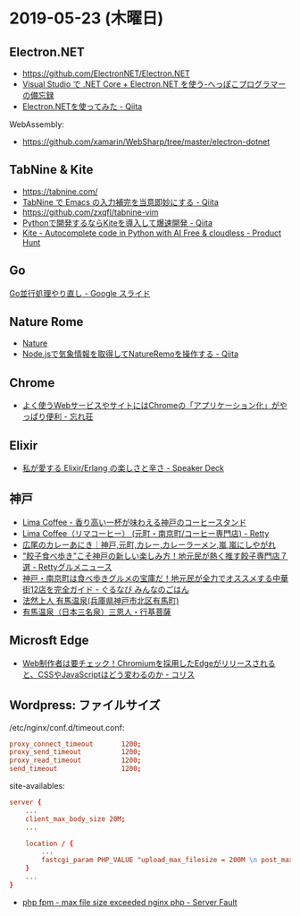 # 2019-05-23 (木曜日)

## Electron.NET

- https://github.com/ElectronNET/Electron.NET
- [Visual Studio で .NET Core + Electron.NET を使う-へっぽこプログラマーの備忘録](http://kuttsun.blogspot.com/2017/11/visual-studio-net-core-electronnet.html?m=1)
- [Electron.NETを使ってみた - Qiita](https://qiita.com/ikuhanaRock/items/42fc4d70494833db2653)

WebAssembly:

- https://github.com/xamarin/WebSharp/tree/master/electron-dotnet

## TabNine & Kite

- https://tabnine.com/
- [TabNine で Emacs の入力補完を当意即妙にする - Qiita](https://qiita.com/blue0513/items/2634fcb3757629124c87)
- https://github.com/zxqfl/tabnine-vim
- [Pythonで開発するならKiteを導入して爆速開発 - Qiita](https://qiita.com/KeisukeToyota/items/75c3b4964b65a18d46d4)
- [Kite - Autocomplete code in Python with AI Free & cloudless - Product Hunt](https://www.producthunt.com/posts/kite-11)


## Go

[Go並行処理やり直し - Google スライド](https://docs.google.com/presentation/d/1y-umyxAEa0JVhIJOvdBIg_5wthXd8UjDiU9mJp6LpqA/mobilepresent?slide=id.g57e5c92ab6_0_773)

## Nature Rome

- [Nature](https://nature.global/)
- [Node.jsで気象情報を取得してNatureRemoを操作する - Qiita](https://qiita.com/_masaruya/items/1cb1881f53268804338e)

## Chrome

- [よく使うWebサービスやサイトにはChromeの「アプリケーション化」がやっぱり便利 - 忘れ荘](http://wasure.net/chrome-app/)

## Elixir

- [私が愛する Elixir/Erlang の楽しさと辛さ - Speaker Deck](https://speakerdeck.com/cooldaemon/erlang-falsele-sisatoxin-sa)

## 神戸

- [Lima Coffee - 香り高い一杯が味わえる神戸のコーヒースタンド](http://limacoffee.jp/)
- [Lima Coffee（リマコーヒー） (元町・南京町/コーヒー専門店) - Retty](https://retty.me/area/PRE28/ARE98/SUB9802/100001257487/)
- [広尾のカレーあにき｜神戸,元町,カレー,カレーラーメン,嵐,嵐にしやがれ](http://www.hiroo-no-curry-aniki.jp/)
- ["餃子食べ歩き"こそ神戸の新しい楽しみ方！地元民が熱く推す餃子専門店７選 - Rettyグルメニュース](https://retty.news/35296/)
- [神戸・南京町は食べ歩きグルメの宝庫だ！地元民が全力でオススメする中華街12店を完全ガイド - ぐるなび みんなのごはん](http://r.gnavi.co.jp/g-interview/entry/okura/3966)
- [法然上人 有馬温泉(兵庫県神戸市北区有馬町)](http://www.asuka-tobira.com/dozo/album/7kamakurajidai/hounen/arimaonsen/index.html)
- [有馬温泉（日本三名泉）三恩人・行基菩薩](https://www.kusatuyu.com/arimaonjin/gyouki.html)

## Microsft Edge

- [Web制作者は要チェック！Chromiumを採用したEdgeがリリースされると、CSSやJavaScriptはどう変わるのか - コリス](https://coliss.com/articles/build-websites/operation/work/edge-goes-chromium-what-does-it-mean-for-front-end-developers.html)

## Wordpress: ファイルサイズ

/etc/nginx/conf.d/timeout.conf:

~~~conf
proxy_connect_timeout       1200;
proxy_send_timeout          1200;
proxy_read_timeout          1200;
send_timeout                1200;
~~~

site-availables:

~~~conf
server {
    ...
    client_max_body_size 20M;
    ...

    location / {
        ...
        fastcgi_param PHP_VALUE "upload_max_filesize = 200M \n post_max_size=200M";
    }
    ...
}
~~~

- [php fpm - max file size exceeded nginx php - Server Fault](https://serverfault.com/questions/704181/max-file-size-exceeded-nginx-php)
